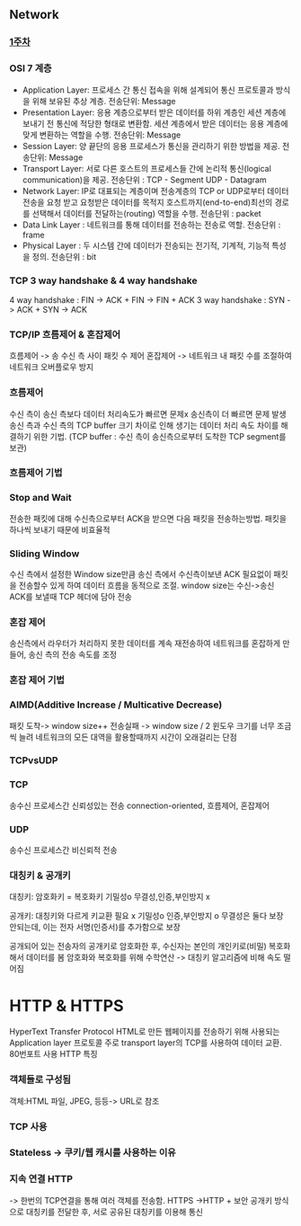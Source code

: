## Network

### [1주차](01주차)

### OSI 7 계층
* Application Layer: 프로세스 간 통신 접속을 위해 설계되어 통신 프로토콜과 방식을 위해 보유된 추상 계층. 전송단위: Message
* Presentation Layer: 응용 계층으로부터 받은 데이터를 하위 계층인 세션 계층에 보내기 전 통신에 적당한 형태로 변환함. 세션 계층에서 받은 데이터는 응용 계층에 맞게 변환하는 역할을 수행. 전송단위: Message
* Session Layer: 양 끝단의 응용 프로세스가 통신을 관리하기 위한 방법을 제공. 전송단위: Message
* Transport Layer: 서로 다른 호스트의 프로세스들 간에 논리적 통신(logical communication)을 제공. 전송단위 : TCP - Segment UDP - Datagram
* Network Layer: IP로 대표되는 계층이며 전송계층의 TCP or UDP로부터 데이터 전송을 요청 받고 요청받은 데이터를 목적지 호스트까지(end-to-end)최선의 경로를 선택해서 데이터를 전달하는(routing) 역할을 수행. 전송단위 : packet
* Data Link Layer : 네트워크를 통해 데이터를 전송하는 전송로 역할. 전송단위 : frame
* Physical Layer : 두 시스템 간에 데이터가 전송되는 전기적, 기계적, 기능적 특성을 정의. 전송단위 : bit

  

### TCP 3 way handshake & 4 way handshake

4 way handshake : FIN -> ACK + FIN -> FIN + ACK
3 way handshake : SYN ->  ACK + SYN -> ACK
  
### TCP/IP 흐름제어 & 혼잡제어
흐름제어 -> 송 수신 측 사이 패킷 수 제어
혼잡제어 -> 네트워크 내 패킷 수를 조절하여 네트워크 오버플로우 방지
### 흐름제어 
수신 측이 송신 측보다 데이터 처리속도가 빠르면 문제x 송신측이 더 빠르면 문제 발생
송신 측과 수신 측의 TCP buffer 크기 차이로 인해 생기는 데이터 처리 속도 차이를 해결하기 위한 기법.
(TCP buffer : 수신 측이 송신측으로부터 도착한 TCP segment를 보관)
### 흐름제어 기법
### Stop and Wait
전송한 패킷에 대해 수신측으로부터 ACK을 받으면 다음 패킷을 전송하는방법.
패킷을 하나씩 보내기 때문에 비효율적
### Sliding Window
수신 측에서 설정한 Window size만큼 송신 측에서 수신측이보낸 ACK 필요없이 패킷을 전송할수 있게 하여 데이터 흐름을 동적으로 조절. window size는 수신->송신 ACK를 보낼때 TCP 헤더에 담아 전송

### 혼잡 제어
송신측에서 라우터가 처리하지 못한 데이터를 계속 재전송하여 네트워크를 혼잡하게 만들어, 송신 측의 전송 속도를 조정

### 혼잡 제어 기법
### AIMD(Additive Increase / Multicative Decrease)
패킷 도착-> window size++ 전송실패 -> window size / 2
윈도우 크기를 너무 조금씩 늘려 네트워크의 모든 대역을 활용할때까지 시간이 오래걸리는 단점


### TCPvsUDP



### TCP
송수신 프로세스간 신뢰성있는 전송
connection-oriented, 흐름제어, 혼잡제어

### UDP
송수신 프로세스간 비신뢰적 전송
  
### 대칭키 & 공개키
대칭키: 암호화키 = 복호화키
기밀성o 무결성,인증,부인방지 x

공개키: 대칭키와 다르게 키교환 필요 x
기밀성o 인증,부인방지 o
무결성은 둘다 보장 안되는데, 이는 전자 서명(인증서)를 추가함으로 보장

공개되어 있는 전송자의 공개키로 암호화한 후, 수신자는 본인의 개인키로(비밀) 복호화해서 데이터를 봄
암호화와 복호화를 위해 수학연산 -> 대칭키 알고리즘에 비해 속도 떨어짐

  
# HTTP & HTTPS
HyperText Transfer Protocol
HTML로 만든 웹페이지를 전송하기 위해 사용되는 Application layer 프로토콜
주로 transport layer의 TCP를 사용하여 데이터 교환. 80번포트 사용
HTTP 특징
### 객체들로 구성됨
객체:HTML 파일, JPEG, 등등-> URL로 참조
### TCP 사용
### Stateless -> 쿠키/웹 캐시를 사용하는 이유
### 지속 연결 HTTP
-> 한번의 TCP연결을 통해 여러 객체를 전송함.
HTTPS
->HTTP + 보안
공개키 방식으로 대칭키를 전달한 후, 서로 공유된 대칭키를 이용해 통신





